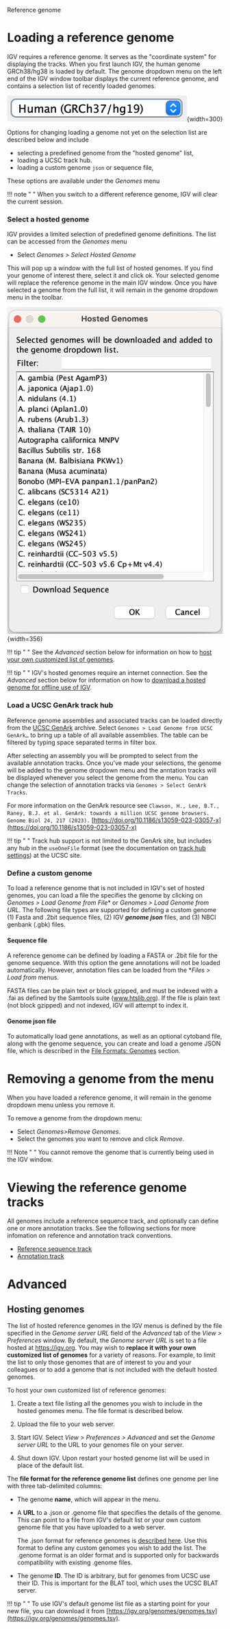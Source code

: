<!---
The page title should not go in the menu
-->
<p class="page-title"> Reference genome </p>

# Loading a reference genome

IGV requires a reference genome. It serves as the "coordinate system" for displaying the tracks. When you first launch
IGV, the human genome GRCh38/hg38 is loaded by default. The genome dropdown menu on the left end of the IGV window
toolbar displays the current reference genome, and contains a selection list of recently loaded genomes.

![](img/icon_genome_dropdown.png){width=300}

Options for changing loading a genome not yet on the selection list are described below
and include

* selecting a predefined genome from the "hosted genome" list,
* loading a UCSC track hub.
* loading a custom genome `json` or sequence file,

These options are available under the *Genomes* menu

!!! note " " 
    When you switch to a different reference genome, IGV will clear the current session.

### Select a hosted genome

IGV provides a limited selection of predefined genome definitions. The list can be accessed from the *Genomes* menu

* Select *Genomes > Select Hosted Genome*

This will pop up a window with the full list of hosted genomes. If you find your genome of interest there, select it and
click ok. Your selected genome will replace the reference genome in the main IGV window. Once you have selected a genome
from the full list, it will remain in the genome dropdown menu in the toolbar.

![](img/GenomeToAddToListNew.png){width=356}

!!! tip " "
    See the *Advanced* section below for information on how to [host your own customized list of genomes](#hosting-genomes).

!!! tip " "
    IGV's hosted genomes require an internet connection. See the *Advanced* section below for information on how to [download a hosted genome for offline use of IGV](#using-igvs-hosted-genomes-offline).

### Load a UCSC GenArk track hub

Reference genome assemblies and associated tracks can be loaded directly from the [UCSC GenArk](https://hgdownload.soe.ucsc.edu/hubs/) archive.
Select `Genomes > Load Genome from UCSC GenArk…` to bring up a table of all available assemblies.  The table can
be filtered by typing space separated terms in filter box.   

After selecting an assembly you will be prompted to select from the available annotation tracks. Once you've 
made your selections, the genome will be added to the genome dropdown menu and the anntation tracks will be displayed 
whenever you select the genome from the menu. You can change the selection of annotation tracks via `Genomes > Select GenArk Tracks`.

For more information on the GenArk resource see
`Clawson, H., Lee, B.T., Raney, B.J. et al. GenArk: towards a million UCSC genome browsers. Genome Biol 24, 217 (2023).`
[https://doi.org/10.1186/s13059-023-03057-x](https://doi.org/10.1186/s13059-023-03057-x)

!!! tip " "
    Track hub support is not limited to the GenArk site, but includes any hub in the `useOneFile` format (see the documentation on [track hub settings](https://genome.ucsc.edu/goldenPath/help/hgTracksHelp.html#UseOneFile)) at the UCSC site.

### Define a custom genome

To load a reference genome that is not included in IGV's set of hosted genomes, you can load a file the specifies the
genome by clicking on *Genomes > Load Genome from File** or *Genomes > Load Genome from URL*. The following
file types are supported for defining a custom genome (1) Fasta and .2bit sequence files, (2) IGV ***genome json***
files, and (3) NBCI genbank (.gbk) files.

#### Sequence file

A reference genome can be defined by loading a FASTA or .2bit file for the genome sequence. With this option the gene
annotations will not be loaded automatically. However, annotation files can be loaded from the **Files > Load from*
menus.

FASTA files can be plain text or block gzipped, and must be indexed with a .fai as defined by the Samtools
suite (www.htslib.org). If the file is plain text (not block gzipped) and not indexed, IGV will attempt to index it.

#### Genome json file

To automatically load gene annotations, as well as an optional cytoband file, along with the genome sequence, you can
create and load a genome JSON file, which is described in
the [File Formats: Genomes](../../FileFormats/Genomes/#igv-reference-genome-json) section.

# Removing a genome from the menu

When you have loaded a reference genome, it will remain in the genome dropdown menu unless you remove it.

To remove a genome from the dropdown menu:

* Select *Genomes>Remove Genomes*.
* Select the genomes you want to remove and click *Remove*.

!!! Note " "
    You cannot remove the genome that is currently being used in the IGV window.

# Viewing the reference genome tracks

All genomes include a reference sequence track, and optionally can define one or more annotation tracks. See
the following sections for more infomation on reference and annotation track conventions.

* [Reference sequence track](tracks/sequence.md)
* [Annotation track](tracks/annotations.md)

# Advanced

## Hosting genomes

The list of hosted reference genomes in the IGV menus is defined by the file specified in the *Genome server URL* field
of the *Advanced* tab of the *View > Preferences* window. By default, the *Genome server URL* is set to a file hosted
at https://igv.org. You may wish to **replace it with your own customized list of genomes** for a variety of reasons.
For example, to limit the list to only those genomes that are of interest to you and your colleagues or to add a genome
that is not included with the default hosted genomes.

To host your own customized list of reference genomes:

1. Create a text file listing all the genomes you wish to include in the hosted genomes menu. The file format is
   described below.

2. Upload the file to your web server.

3. Start IGV. Select *View > Preferences > Advanced* and set the *Genome server URL* to the URL to your genomes file on
   your server.

4. Shut down IGV. Upon restart your hosted genome list will be used in place of the default list.

The **file format for the reference genome list** defines one genome per line with three tab-delimited columns:

* The genome **name**, which will appear in the menu.

* A **URL** to a .json or .genome file that specifies the details of the genome. This can point to a file from IGV's
  default list or your own custom genome file that you have uploaded to a web server.

  The .json format for reference genomes is [described here](../../FileFormats/Genomes/#igv-reference-genome-json).
  Use this format to define any custom genomes you wish to add the list. The .genome format is an older format and is
  supported only for backwards compatibility with existing .genome files.

* The genome **ID**. The ID is arbitrary, but for genomes from UCSC use their ID. This is important for the BLAT tool,
  which uses the UCSC BLAT server.

!!! tip " "
    To use IGV's default genome list file as a starting point for your new file, you can download it from [https://igv.org/genomes/genomes.tsv](https://igv.org/genomes/genomes.tsv).
